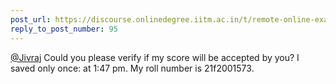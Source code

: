 ```yaml
---
post_url: https://discourse.onlinedegree.iitm.ac.in/t/remote-online-exam-tds-jan-2025/168832/96
reply_to_post_number: 95
---
```

[@Jivraj](/u/jivraj) Could you please verify if my score will be accepted by you? I saved only once: at 1:47 pm. My roll number is 21f2001573.